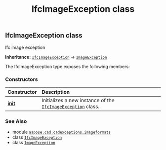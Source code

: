 ﻿---
title: IfcImageException class
second_title: Aspose.CAD for Python via .NET API References
description: 
type: docs
weight: 40
url: /python-net/aspose.cad.cadexceptions.imageformats/ifcimageexception/
is_root: false
---

## IfcImageException class

Ifc image exception



**Inheritance:** [`IfcImageException`](/cad/python-net/aspose.cad.cadexceptions.imageformats/ifcimageexception) → 
[`ImageException`](/cad/python-net/aspose.cad.cadexceptions/imageexception)



The IfcImageException type exposes the following members:

### Constructors
| Constructor | Description |
| :- | :- |
| [__init__](/cad/python-net/aspose.cad.cadexceptions.imageformats/ifcimageexception/__init__/#str) | Initializes a new instance of the [`IfcImageException`](/cad/python-net/aspose.cad.cadexceptions.imageformats/ifcimageexception) class. |



### See Also
* module [`aspose.cad.cadexceptions.imageformats`](..)
* class [`IfcImageException`](/cad/python-net/aspose.cad.cadexceptions.imageformats/ifcimageexception)
* class [`ImageException`](/cad/python-net/aspose.cad.cadexceptions/imageexception)
